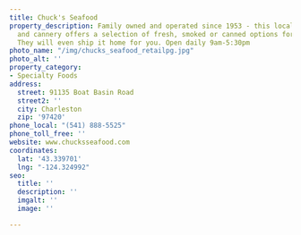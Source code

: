 ```yaml
---
title: Chuck's Seafood
property_description: Family owned and operated since 1953 - this local seafood market
  and cannery offers a selection of fresh, smoked or canned options for every pallet.
  They will even ship it home for you. Open daily 9am-5:30pm
photo_name: "/img/chucks_seafood_retailpg.jpg"
photo_alt: ''
property_category:
- Specialty Foods
address:
  street: 91135 Boat Basin Road
  street2: ''
  city: Charleston
  zip: '97420'
phone_local: "(541) 888-5525"
phone_toll_free: ''
website: www.chucksseafood.com
coordinates:
  lat: '43.339701'
  lng: "-124.324992"
seo:
  title: ''
  description: ''
  imgalt: ''
  image: ''

---
```

